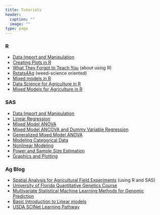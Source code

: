 ```yaml
---
title: Tutorials
header:
  caption: ""
  image: ""
type: page
---
```


### R

-   [Data Import and Manipulation](https://idahoagstats.github.io/r-for-ag-scientists/lessons/data-import.html)
-   [Creating Plots in R](https://idahoagstats.github.io/r-for-ag-scientists/lessons/ggplotting.html)
-   [What They Forgot to Teach You](https://imci-idaho.github.io/2022-03-01-WhatTheyForgot/) (about using R)
-   [Rstats4Ag](https://rstats4ag.org/) (weed-science oriented)
-   [Mixed models in R](https://m-clark.github.io/mixed-models-with-R/)
-   [Data Science for Agriculture in R](https://schmidtpaul.github.io/DSFAIR/)
-   [Mixed Models for Agriculture in R](https://schmidtpaul.github.io/MMFAIR/)

### SAS

-   <a href="../tutorials/sas-data-step.html" target="_blank">Data Import and Manipulation</a>
-   <a href="../tutorials/sas-proc-reg.html" target="_blank">Linear Regression</a>
-   <a href="../tutorials/sas-proc-mixed.html" target="_blank">Mixed Model ANOVA</a>
-   <a href="../tutorials/sas-ANCOVA.html" target="_blank">Mixed Model ANCOVA and Dummy Variable Regression</a>
-   <a href="../tutorials/sas-proc-glimmix.html" target="_blank">Generalized Mixed Model ANOVA</a>
-   <a href="../tutorials/sas-categorical.html" target="_blank">Modeling Categorical Data</a>
-   <a href="../tutorials/sas-nonlinear.html" target="_blank">Nonlinear Modeling</a>
-   <a href="../tutorials/sas-power.html" target="_blank">Power and Sample Size Estimation</a>
-   <a href="../tutorials/sas-graphics.html" target="_blank">Graphics and Plotting</a>

### Ag Blog

-   [Spatial Analysis for Agricultural Field Experiments](https://idahoagstats.github.io/guide-to-field-trial-spatial-analysis/) (using R and SAS)
-   [University of Florida Quantitative Genetics Course](https://lfelipe-ferrao.github.io/class/quantGenetic/)
-   [Multivariate Statistical Machine Learning Methods for Genomic Prediction](https://link.springer.com/content/pdf/10.1007%2F978-3-030-89010-0.pdf)
-   [Basic Introduction to Linear models](https://lindeloev.github.io/tests-as-linear/#1_the_simplicity_underlying_common_tests)
-   [USDA SCINet Learning Pathway](https://scinet.usda.gov/training/learningpath)



